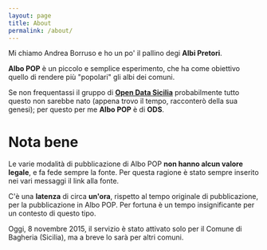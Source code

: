 ```yaml
---
layout: page
title: About
permalink: /about/
---
```


Mi chiamo Andrea Borruso e ho un po' il pallino degi **Albi Pretori**.

**Albo POP** è un piccolo e semplice esperimento, che ha come obiettivo quello di rendere più "popolari" gli albi dei comuni.

Se non frequentassi il gruppo di **[Open Data Sicilia](http://opendatasicilia.it/)** probabilmente tutto questo non sarebbe nato (appena trovo il tempo, racconterò della sua genesi); per questo per me **Albo POP** è di **ODS**.

# Nota bene

Le varie modalità di pubblicazione di Albo POP **non hanno alcun valore legale**, e fa fede sempre la fonte. Per questa ragione è stato sempre inserito nei vari messaggi il link alla fonte.

C'è una **latenza** di circa **un'ora**, rispetto al tempo originale di pubblicazione, per la pubblicazione in Albo POP. Per fortuna è un tempo insignificante per un contesto di questo tipo.

Oggi, 8 novembre 2015, il servizio è stato attivato solo per il Comune di Bagheria (Sicilia), ma a breve lo sarà per altri comuni.

